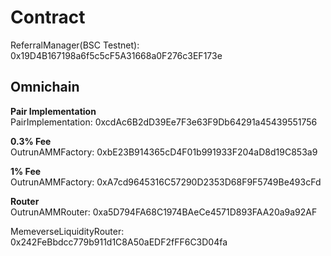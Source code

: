 # Contract

ReferralManager(BSC Testnet): 0x19D4B167198a6f5c5cF5A31668a0F276c3EF173e  

## Omnichain

**Pair Implementation**  
PairImplementation: 0xcdAc6B2dD39Ee7F3e63F9Db64291a45439551756

**0.3% Fee**  
OutrunAMMFactory: 0xbE23B914365cD4F01b991933F204aD8d19C853a9

**1% Fee**  
OutrunAMMFactory: 0xA7cd9645316C57290D2353D68F9F5749Be493cFd  

**Router**  
OutrunAMMRouter: 0xa5D794FA68C1974BAeCe4571D893FAA20a9a92AF

MemeverseLiquidityRouter: 0x242FeBbdcc779b911d1C8A50aEDF2fFF6C3D04fa
